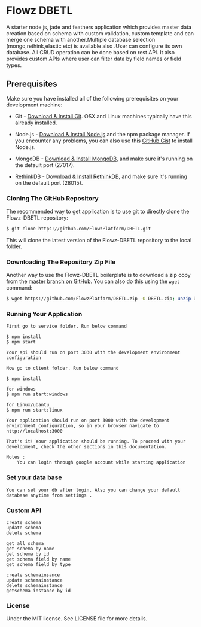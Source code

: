# Flowz DBETL

A starter node js, jade and feathers application which provides master data creation based on schema with custom validation, custom template and can merge one schema with another.Multiple database selection (mongo,rethink,elastic etc) is available also .User can configure its own database. All CRUD operation can be done based on rest API. It also provides custom APIs where user can filter data by field names or field types.


## Prerequisites
Make sure you have installed all of the following prerequisites on your development machine:
* Git - [Download & Install Git](https://git-scm.com/downloads). OSX and Linux machines typically have this already installed.

* Node.js - [Download & Install Node.js](https://nodejs.org/en/download/) and the npm package manager. If you encounter any problems, you can also use this [GitHub Gist](https://gist.github.com/isaacs/579814) to install Node.js.

* MongoDB - [Download & Install MongoDB](http://www.mongodb.org/downloads), and make sure it's running on the default port (27017).

* RethinkDB - [Download & Install RethinkDB](https://rethinkdb.com/docs/install/), and make sure it's running on the default port (28015).


### Cloning The GitHub Repository
The recommended way to get application is to use git to directly clone the Flowz-DBETL repository:

```bash
$ git clone https://github.com/FlowzPlatform/DBETL.git
```

This will clone the latest version of the Flowz-DBETL  repository to the local folder.

### Downloading The Repository Zip File
Another way to use the Flowz-DBETL boilerplate is to download a zip copy from the [master branch on GitHub](https://github.com/FlowzPlatform/DBETL.zip). You can also do this using the `wget` command:

```bash
$ wget https://github.com/FlowzPlatform/DBETL.zip -O DBETL.zip; unzip DBETL.zip; rm DBETL.zip
```

### Running Your Application

	First go to service folder. Run below command
	
	$ npm install
	$ npm start
	
	Your api should run on port 3030 with the development environment configuration

	Now go to client folder. Run below command

	$ npm install
	
	for windows
	$ npm run start:windows
	
	for Linux/ubantu
	$ npm run start:linux

	Your application should run on port 3000 with the development environment configuration, so in your browser navigate to http://localhost:3000

	That's it! Your application should be running. To proceed with your development, check the other sections in this documentation.

	Notes :
 		You can login through google account while starting application

### Set your data base
	
	You can set your db after login. Also you can change your default database anytime from settings . 

### Custom API

	create schema
	update schema
	delete schema

	get all schema
	get schema by name
	get schema by id
	get schema field by name
	get schema field by type

	create schemainsance
	update schemainstance
	delete schemainstance
	getschema instance by id
	

### License
Under the MIT license. See LICENSE file for more details.



	




